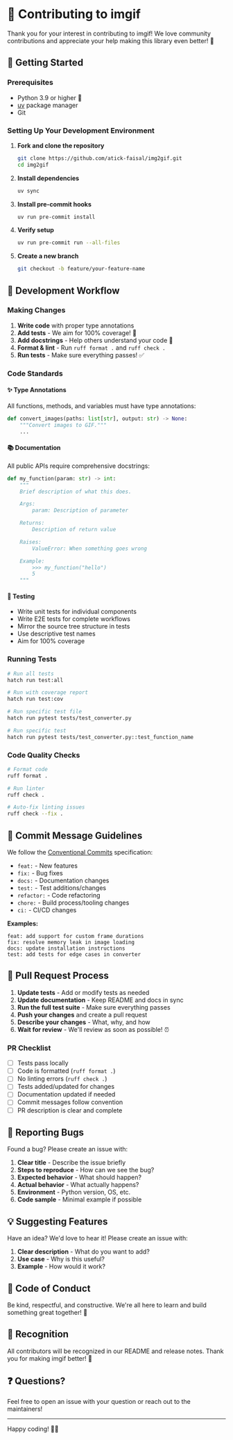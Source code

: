 # 🤝 Contributing to imgif

Thank you for your interest in contributing to imgif! We love community contributions and appreciate your help making this library even better! 🎉

## 🚀 Getting Started

### Prerequisites

- Python 3.9 or higher 🐍
- [uv](https://github.com/astral-sh/uv) package manager
- Git

### Setting Up Your Development Environment

1. **Fork and clone the repository**
   ```bash
   git clone https://github.com/atick-faisal/img2gif.git
   cd img2gif
   ```

2. **Install dependencies**
   ```bash
   uv sync
   ```

3. **Install pre-commit hooks**
   ```bash
   uv run pre-commit install
   ```

4. **Verify setup**
   ```bash
   uv run pre-commit run --all-files
   ```

5. **Create a new branch**
   ```bash
   git checkout -b feature/your-feature-name
   ```

## 🎯 Development Workflow

### Making Changes

1. **Write code** with proper type annotations
2. **Add tests** - We aim for 100% coverage! 🎯
3. **Add docstrings** - Help others understand your code 📝
4. **Format & lint** - Run `ruff format .` and `ruff check .`
5. **Run tests** - Make sure everything passes! ✅

### Code Standards

#### ✨ Type Annotations
All functions, methods, and variables must have type annotations:

```python
def convert_images(paths: list[str], output: str) -> None:
    """Convert images to GIF."""
    ...
```

#### 📚 Documentation
All public APIs require comprehensive docstrings:

```python
def my_function(param: str) -> int:
    """
    Brief description of what this does.

    Args:
        param: Description of parameter

    Returns:
        Description of return value

    Raises:
        ValueError: When something goes wrong

    Example:
        >>> my_function("hello")
        5
    """
```

#### 🧪 Testing
- Write unit tests for individual components
- Write E2E tests for complete workflows
- Mirror the source tree structure in tests
- Use descriptive test names
- Aim for 100% coverage

### Running Tests

```bash
# Run all tests
hatch run test:all

# Run with coverage report
hatch run test:cov

# Run specific test file
hatch run pytest tests/test_converter.py

# Run specific test
hatch run pytest tests/test_converter.py::test_function_name
```

### Code Quality Checks

```bash
# Format code
ruff format .

# Run linter
ruff check .

# Auto-fix linting issues
ruff check --fix .
```

## 📝 Commit Message Guidelines

We follow the [Conventional Commits](https://www.conventionalcommits.org/) specification:

- `feat:` - New features
- `fix:` - Bug fixes
- `docs:` - Documentation changes
- `test:` - Test additions/changes
- `refactor:` - Code refactoring
- `chore:` - Build process/tooling changes
- `ci:` - CI/CD changes

**Examples:**
```
feat: add support for custom frame durations
fix: resolve memory leak in image loading
docs: update installation instructions
test: add tests for edge cases in converter
```

## 🔄 Pull Request Process

1. **Update tests** - Add or modify tests as needed
2. **Update documentation** - Keep README and docs in sync
3. **Run the full test suite** - Make sure everything passes
4. **Push your changes** and create a pull request
5. **Describe your changes** - What, why, and how
6. **Wait for review** - We'll review as soon as possible! ⏰

### PR Checklist

- [ ] Tests pass locally
- [ ] Code is formatted (`ruff format .`)
- [ ] No linting errors (`ruff check .`)
- [ ] Tests added/updated for changes
- [ ] Documentation updated if needed
- [ ] Commit messages follow convention
- [ ] PR description is clear and complete

## 🐛 Reporting Bugs

Found a bug? Please create an issue with:

1. **Clear title** - Describe the issue briefly
2. **Steps to reproduce** - How can we see the bug?
3. **Expected behavior** - What should happen?
4. **Actual behavior** - What actually happens?
5. **Environment** - Python version, OS, etc.
6. **Code sample** - Minimal example if possible

## 💡 Suggesting Features

Have an idea? We'd love to hear it! Please create an issue with:

1. **Clear description** - What do you want to add?
2. **Use case** - Why is this useful?
3. **Example** - How would it work?

## 📜 Code of Conduct

Be kind, respectful, and constructive. We're all here to learn and build something great together! 🌟

## 🎉 Recognition

All contributors will be recognized in our README and release notes. Thank you for making imgif better! 🙏

## ❓ Questions?

Feel free to open an issue with your question or reach out to the maintainers!

---

Happy coding! 🚀✨
